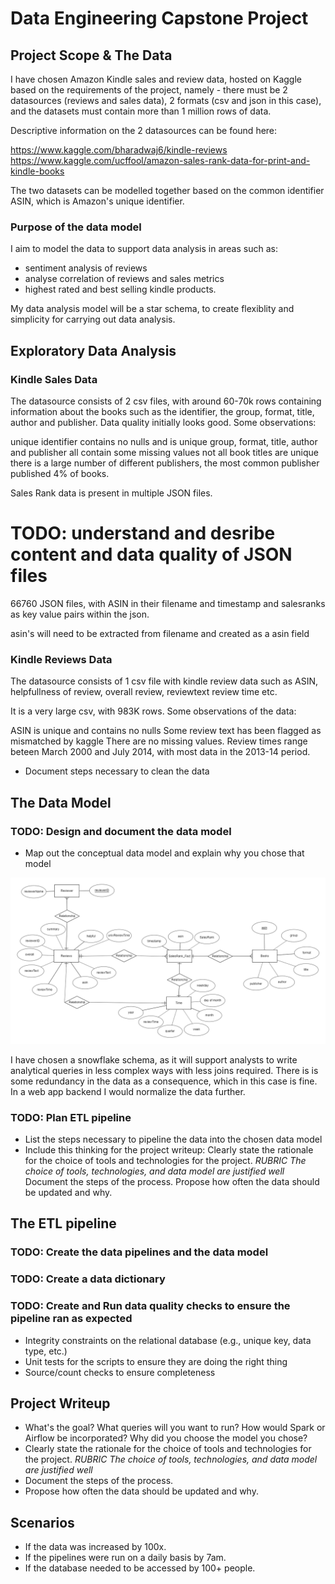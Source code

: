 # Data Engineering Capstone Project

## Project Scope & The Data

I have chosen Amazon Kindle sales and review data, hosted on Kaggle based on the requirements of the project, namely - there must be 2 datasources (reviews and sales data), 2 formats (csv and json in this case), and the datasets must contain more than 1 million rows of data. 

Descriptive information on the 2 datasources can be found here:

https://www.kaggle.com/bharadwaj6/kindle-reviews
https://www.kaggle.com/ucffool/amazon-sales-rank-data-for-print-and-kindle-books

The two datasets can be modelled together based on the common identifier ASIN, which is Amazon's unique identifier.

### Purpose of the data model

I aim to model the data to support data analysis in areas such as:

- sentiment analysis of reviews
- analyse correlation of reviews and sales metrics
- highest rated and best selling kindle products.

My data analysis model will be a star schema, to create flexiblity and simplicity for carrying out data analysis. 

## Exploratory Data Analysis

### Kindle Sales Data

The datasource consists of 2 csv files, with around 60-70k rows containing information about the books such as the identifier, the group, format, title, author and publisher. Data quality initially looks good. Some observations:

unique identifier contains no nulls and is unique
group, format, title, author and publisher all contain some missing values
not all book titles are unique
there is a large number of different publishers, the most common publisher published 4% of books.

Sales Rank data is present in multiple JSON files.

# TODO: understand and desribe content and data quality of JSON files
66760 JSON files, with ASIN in their filename and timestamp and salesranks as key value pairs within the json.

asin's will need to be extracted from filename and created as a asin field

### Kindle Reviews Data
The datasource consists of 1 csv file with kindle review data such as  ASIN, helpfullness of review, overall review, reviewtext review time etc.

It is a very large csv, with 983K rows. Some observations of the data:

ASIN is unique and contains no nulls
Some review text has been flagged as mismatched by kaggle
There are no missing values.
Review times range beteen March 2000 and July 2014, with most data in the 2013-14 period.

- Document steps necessary to clean the data

## The Data Model

### TODO: Design and document the data model
- Map out the conceptual data model and explain why you chose that model

![ERD](media/erd.png)

I have chosen a snowflake schema, as it will support analysts to write analytical queries in less complex ways with less joins required. There is is some redundancy in the data as a consequence, which in this case is fine. In a web app backend I would 
normalize the data further.

### TODO: Plan ETL pipeline
- List the steps necessary to pipeline the data into the chosen data model
- Include this thinking for the project writeup:
Clearly state the rationale for the choice of tools and technologies for the project.
*RUBRIC The choice of tools, technologies, and data model are justified well*
Document the steps of the process.
Propose how often the data should be updated and why.

## The ETL pipeline

### TODO: Create the data pipelines and the data model
### TODO: Create a data dictionary
### TODO: Create and Run data quality checks to ensure the pipeline ran as expected
- Integrity constraints on the relational database (e.g., unique key, data type, etc.)
- Unit tests for the scripts to ensure they are doing the right thing
- Source/count checks to ensure completeness

## Project Writeup

- What's the goal? What queries will you want to run? How would Spark or Airflow be incorporated? Why did you choose the model you chose?
- Clearly state the rationale for the choice of tools and technologies for the project.
    *RUBRIC The choice of tools, technologies, and data model are justified well*
- Document the steps of the process.
- Propose how often the data should be updated and why.

## Scenarios

- If the data was increased by 100x.
- If the pipelines were run on a daily basis by 7am.
- If the database needed to be accessed by 100+ people.